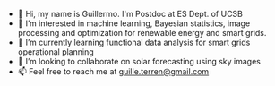 - 👋 Hi, my name is Guillermo. I'm Postdoc at ES Dept. of UCSB
- 👀 I’m interested in machine learning, Bayesian statistics, image processing and optimization for renewable energy and smart grids.
- 🌱 I’m currently learning functional data analysis for smart grids operational planning
- 💞️ I’m looking to collaborate on solar forecasting using sky images
- 📫 Feel free to reach me at guille.terren@gmail.com
